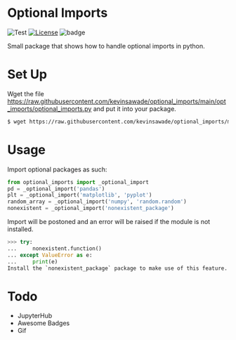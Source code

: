 # Optional Imports

![Test](https://github.com/kevinsawade/optional_imports/actions/workflows/test.yml/badge.svg)
[![License](https://img.shields.io/badge/license-GPL-blue.svg)](https://www.gnu.org/licenses/gpl-3.0.en.html)
![badge](https://img.shields.io/endpoint?url=https://gist.githubusercontent.com/kevinsawade/c8f263678e4e1f57994fa049a83a85ab/raw/test.json)


Small package that shows how to handle optional imports in python.


# Set Up

Wget the file https://raw.githubusercontent.com/kevinsawade/optional_imports/main/opt_imports/optional_imports.py and put it into your package.

```bash
$ wget https://raw.githubusercontent.com/kevinsawade/optional_imports/main/opt_imports/optional_imports.py
```

# Usage

Import optional packages as such:

```python
from optional_imports import _optional_import
pd = _optional_import('pandas')
plt = _optional_import('matplotlib', 'pyplot')
random_array = _optional_import('numpy', 'random.random')
nonexistent = _optional_import('nonexistent_package')
```

Import will be postoned and an error will be raised if the module is not installed.

```python
>>> try:
...     nonexistent.function()
... except ValueError as e:
...     print(e)
Install the `nonexistent_package` package to make use of this feature.
```



# Todo
* JupyterHub
* Awesome Badges
* Gif
